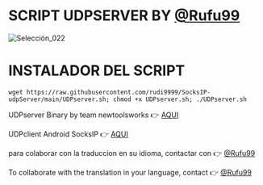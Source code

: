 # SCRIPT UDPSERVER BY [@Rufu99](https://t.me/Rufu99)

![Selección_022](https://user-images.githubusercontent.com/67137156/206889505-370daa1a-3b70-4b7c-9cc2-2f703bb19b88.png)

# INSTALADOR DEL SCRIPT

```
wget https://raw.githubusercontent.com/rudi9999/SocksIP-udpServer/main/UDPserver.sh; chmod +x UDPserver.sh; ./UDPserver.sh
```

UDPserver Binary by team newtoolsworks :point_right: [AQUI](https://bitbucket.org/iopmx/udprequestserver/src/master/)

UDPclient Android SocksIP :point_right: [AQUI](https://play.google.com/store/apps/details?id=com.newtoolsworks.sockstunnel)

para colaborar con la traduccion en su idioma, contactar con :point_right: [@Rufu99](https://t.me/Rufu99)

To collaborate with the translation in your language, contact :point_right: [@Rufu99](https://t.me/Rufu99)
